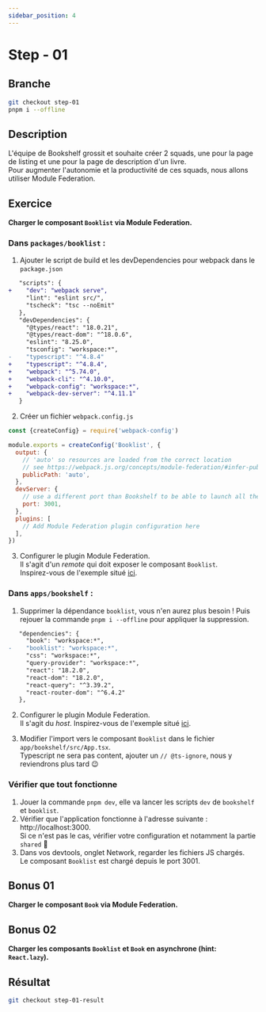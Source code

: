 ```yaml
---
sidebar_position: 4
---
```


# Step - 01

## Branche

```bash
git checkout step-01
pnpm i --offline
```

## Description

L'équipe de Bookshelf grossit et souhaite créer 2 squads, une pour la page de listing et une pour la page de description d'un livre.  
Pour augmenter l'autonomie et la productivité de ces squads, nous allons utiliser Module Federation.

## Exercice

**Charger le composant `Booklist` via Module Federation.**

### Dans `packages/booklist` :

1. Ajouter le script de build et les devDependencies pour webpack dans le `package.json`

```diff title="packages/booklist/package.json"
   "scripts": {
+    "dev": "webpack serve",
     "lint": "eslint src/",
     "tscheck": "tsc --noEmit"
   },
   "devDependencies": {
     "@types/react": "18.0.21",
     "@types/react-dom": "^18.0.6",
     "eslint": "8.25.0",
     "tsconfig": "workspace:*",
-    "typescript": "^4.8.4"
+    "typescript": "^4.8.4",
+    "webpack": "^5.74.0",
+    "webpack-cli": "^4.10.0",
+    "webpack-config": "workspace:*",
+    "webpack-dev-server": "^4.11.1"
   }
```

2. Créer un fichier `webpack.config.js`

```js title="packages/booklist/webpack.config.js"
const {createConfig} = require('webpack-config')

module.exports = createConfig('Booklist', {
  output: {
    // 'auto' so resources are loaded from the correct location
    // see https://webpack.js.org/concepts/module-federation/#infer-publicpath-from-script
    publicPath: 'auto',
  },
  devServer: {
    // use a different port than Bookshelf to be able to launch all the dev server in parallel
    port: 3001,
  },
  plugins: [
    // Add Module Federation plugin configuration here
  ],
})
```

3. Configurer le plugin Module Federation.  
   Il s'agit d'un _remote_ qui doit exposer le composant `Booklist`.  
   Inspirez-vous de l'exemple situé [ici](./intro/module-federation.md/#exemple).

### Dans `apps/bookshelf` :

1. Supprimer la dépendance `booklist`, vous n'en aurez plus besoin ! Puis rejouer la commande `pnpm i --offline` pour appliquer la suppression.

```diff title="apps/bookshelf/package.json"
   "dependencies": {
     "book": "workspace:*",
-    "booklist": "workspace:*",
     "css": "workspace:*",
     "query-provider": "workspace:*",
     "react": "18.2.0",
     "react-dom": "18.2.0",
     "react-query": "^3.39.2",
     "react-router-dom": "^6.4.2"
   },
```

2. Configurer le plugin Module Federation.  
   Il s'agit du _host_. Inspirez-vous de l'exemple situé [ici](./intro/module-federation.md/#exemple).

3. Modifier l'import vers le composant `Booklist` dans le fichier `app/bookshelf/src/App.tsx`.  
   Typescript ne sera pas content, ajouter un `// @ts-ignore`, nous y reviendrons plus tard 😉

### Vérifier que tout fonctionne

1. Jouer la commande `pnpm dev`, elle va lancer les scripts `dev` de `bookshelf` et `booklist`.
1. Vérifier que l'application fonctionne à l'adresse suivante : http://localhost:3000.  
   Si ce n'est pas le cas, vérifier votre configuration et notamment la partie `shared` 🙂
1. Dans vos devtools, onglet Network, regarder les fichiers JS chargés.  
   Le composant `Booklist` est chargé depuis le port 3001.

## Bonus 01

**Charger le composant `Book` via Module Federation.**

## Bonus 02

**Charger les composants `Booklist` et `Book` en asynchrone (hint: `React.lazy`).**

## Résultat

```bash
git checkout step-01-result
```
